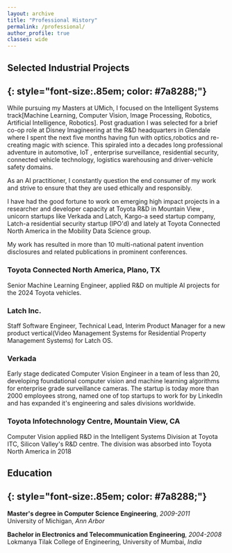 ```yaml
---
layout: archive
title: "Professional History"
permalink: /professional/
author_profile: true
classes: wide
---
```


## Selected Industrial Projects
{: style="font-size:.85em; color: #7a8288;"}
---

While pursuing my Masters at UMich, I focused on the Intelligent Systems track[Machine Learning, Computer Vision, Image Processing, Robotics, Artificial Intelligence, Robotics]. 
Post graduation I was selected for a brief co-op role at Disney Imagineering at the R&D headquarters in Glendale where I spent the next five months having fun with optics,robotics and re-creating magic with science. 
This spiraled into a decades long professional adventure in automotive, IoT
, enterprise surveillance, residential security, connected vehicle technology, logistics warehousing and driver-vehicle safety domains. 

As an AI practitioner, I constantly question the end consumer of my work and strive to ensure that they are used ethically and responsibly.

I have had the good fortune to work on emerging high impact projects in a researcher and developer capacity at Toyota R&D in Mountain View
, unicorn startups like Verkada and Latch, Kargo-a seed startup company, Latch-a residential security startup (IPO'd) and lately at Toyota Connected North America in the Mobility Data Science group.

My work has resulted in more than 10 multi-national patent invention disclosures and related publications in prominent conferences.

### Toyota Connected North America, Plano, TX
Senior Machine Learning Engineer, applied R&D on multiple AI projects for the 2024 Toyota vehicles.

### Latch Inc.
Staff Software Engineer, Technical Lead, Interim Product Manager for a new product vertical(Video Management Systems for Residential Property Management Systems) for Latch OS.

### Verkada
Early stage dedicated Computer Vision Engineer in a team of less than 20, developing foundational computer vision and machine learning algorithms for enterprise grade surveillance cameras. The startup is today more than 2000 employees strong, named one of top startups to work for by LinkedIn and has expanded it's engineering and sales divisions worldwide.

### Toyota Infotechnology Centre, Mountain View, CA 
Computer Vision applied R&D in the Intelligent Systems Division at Toyota ITC, Silicon Valley's R&D centre. The division was absorbed into Toyota North America in 2018 
## Education
{: style="font-size:.85em; color: #7a8288;"}
---

**Master's degree in Computer Science Engineering**, *2009-2011*  
University of Michigan, *Ann Arbor*


**Bachelor in Electronics and Telecommunication Engineering**, *2004-2008*  
Lokmanya Tilak College of Engineering, University of Mumbai, *India*